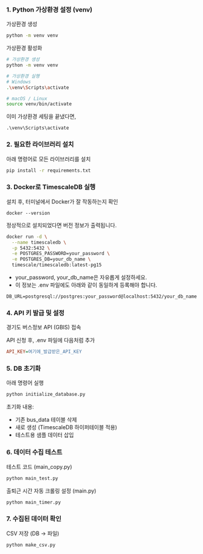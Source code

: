 ### 1. Python 가상환경 설정 (venv)
가상환경 생성

```bash
python -m venv venv
```
가상환경 활성화

```bash
# 가상환경 생성
python -m venv venv

# 가상환경 실행
# Windows
.\venv\Scripts\activate

# macOS / Linux
source venv/bin/activate
```
이미 가상환경 세팅을 끝냈다면,
```
.\venv\Scripts\activate
```

### 2. 필요한 라이브러리 설치
아래 명령어로 모든 라이브러리를 설치

```bash
pip install -r requirements.txt
```

### 3. Docker로 TimescaleDB 실행
설치 후, 터미널에서 Docker가 잘 작동하는지 확인
```
docker --version
```
정상적으로 설치되었다면 버전 정보가 출력됩니다.

```bash
docker run -d \
  --name timescaledb \
  -p 5432:5432 \
  -e POSTGRES_PASSWORD=your_password \
  -e POSTGRES_DB=your_db_name \
  timescale/timescaledb:latest-pg15
```
- your_password, your_db_name은 자유롭게 설정하세요.
- 이 정보는 .env 파일에도 아래와 같이 동일하게 등록해야 합니다.
```
DB_URL=postgresql://postgres:your_password@localhost:5432/your_db_name
```


### 4. API 키 발급 및 설정
경기도 버스정보 API (GBIS) 접속

API 신청 후, .env 파일에 다음처럼 추가

```ini
API_KEY=여기에_발급받은_API_KEY
```

### 5. DB 초기화
아래 명령어 실행

```bash
python initialize_database.py
```
초기화 내용:
- 기존 bus_data 테이블 삭제
- 새로 생성 (TimescaleDB 하이퍼테이블 적용)
- 테스트용 샘플 데이터 삽입

### 6. 데이터 수집 테스트
테스트 코드 (main_copy.py)

```bash
python main_test.py
```
출퇴근 시간 자동 크롤링 설정 (main.py)

```bash
python main_timer.py
```

### 7. 수집된 데이터 확인
CSV 저장 (DB → 파일)

```bash
python make_csv.py
```
